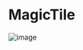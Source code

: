 # MagicTile
 
![image](https://github.com/RoganRobert/MagicTile/assets/131221793/660f238f-4db7-4464-ada2-23ab81e4980f)
